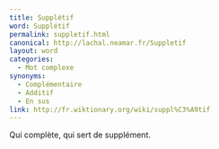 ```yaml
---
title: Supplétif
word: Supplétif
permalink: suppletif.html
canonical: http://lachal.neamar.fr/Suppletif
layout: word
categories:
  - Mot complexe
synonyms:
  - Complémentaire
  - Additif
  - En sus
link: http://fr.wiktionary.org/wiki/suppl%C3%A9tif
---
```


Qui complète, qui sert de supplément.

